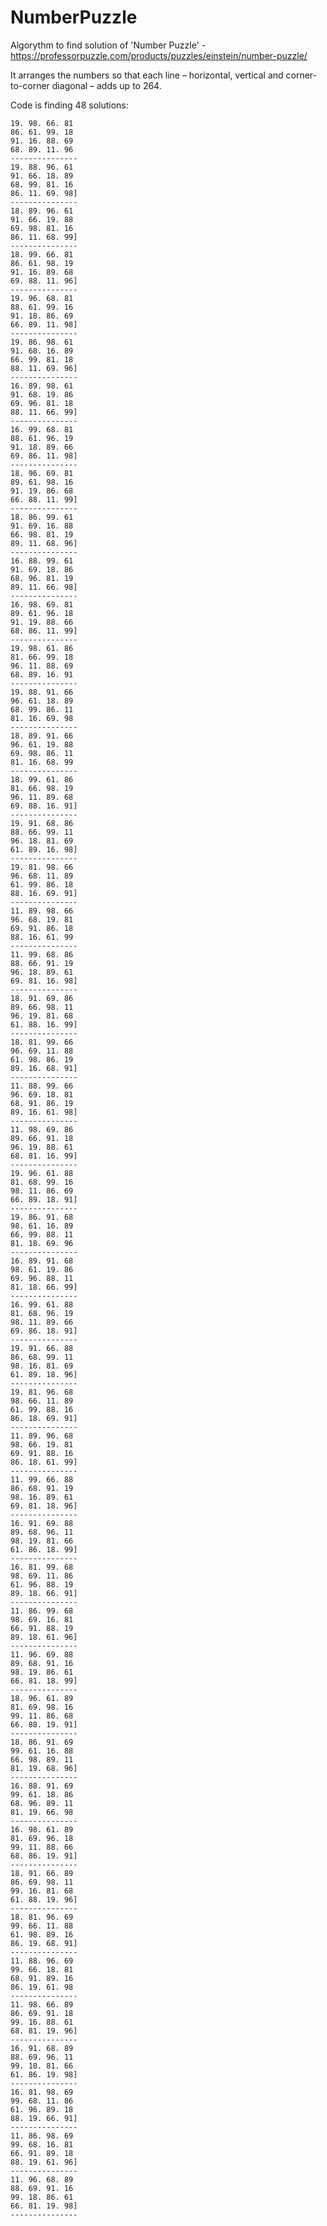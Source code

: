 # NumberPuzzle
Algorythm to find solution of 'Number Puzzle' - https://professorpuzzle.com/products/puzzles/einstein/number-puzzle/

It arranges the numbers so that each line – horizontal, vertical and corner-to-corner diagonal – adds up to 264.

Code is finding 48 solutions:

	19. 98. 66. 81
	86. 61. 99. 18
	91. 16. 88. 69
	68. 89. 11. 96
	---------------
	19. 88. 96. 61
	91. 66. 18. 89
	68. 99. 81. 16
	86. 11. 69. 98]
	---------------
	18. 89. 96. 61
	91. 66. 19. 88
	69. 98. 81. 16
	86. 11. 68. 99]
	---------------
	18. 99. 66. 81
	86. 61. 98. 19
	91. 16. 89. 68
	69. 88. 11. 96]
	---------------
	19. 96. 68. 81
	88. 61. 99. 16
	91. 18. 86. 69
	66. 89. 11. 98]
	---------------
	19. 86. 98. 61
	91. 68. 16. 89
	66. 99. 81. 18
	88. 11. 69. 96]
	---------------
	16. 89. 98. 61
	91. 68. 19. 86
	69. 96. 81. 18
	88. 11. 66. 99]
	---------------
	16. 99. 68. 81
	88. 61. 96. 19
	91. 18. 89. 66
	69. 86. 11. 98]
	---------------
	18. 96. 69. 81
	89. 61. 98. 16
	91. 19. 86. 68
	66. 88. 11. 99]
	---------------
	18. 86. 99. 61
	91. 69. 16. 88
	66. 98. 81. 19
	89. 11. 68. 96]
	---------------
	16. 88. 99. 61
	91. 69. 18. 86
	68. 96. 81. 19
	89. 11. 66. 98]
	---------------
	16. 98. 69. 81
	89. 61. 96. 18
	91. 19. 88. 66
	68. 86. 11. 99]
	---------------
	19. 98. 61. 86
	81. 66. 99. 18
	96. 11. 88. 69
	68. 89. 16. 91
	---------------
	19. 88. 91. 66
	96. 61. 18. 89
	68. 99. 86. 11
	81. 16. 69. 98
	---------------
	18. 89. 91. 66
	96. 61. 19. 88
	69. 98. 86. 11
	81. 16. 68. 99
	---------------
	18. 99. 61. 86
	81. 66. 98. 19
	96. 11. 89. 68
	69. 88. 16. 91]
	---------------
	19. 91. 68. 86
	88. 66. 99. 11
	96. 18. 81. 69
	61. 89. 16. 98]
	---------------
	19. 81. 98. 66
	96. 68. 11. 89
	61. 99. 86. 18
	88. 16. 69. 91]
	---------------
	11. 89. 98. 66
	96. 68. 19. 81
	69. 91. 86. 18
	88. 16. 61. 99
	---------------
	11. 99. 68. 86
	88. 66. 91. 19
	96. 18. 89. 61
	69. 81. 16. 98]
	---------------
	18. 91. 69. 86
	89. 66. 98. 11
	96. 19. 81. 68
	61. 88. 16. 99]
	---------------
	18. 81. 99. 66
	96. 69. 11. 88
	61. 98. 86. 19
	89. 16. 68. 91]
	---------------
	11. 88. 99. 66
	96. 69. 18. 81
	68. 91. 86. 19
	89. 16. 61. 98]
	---------------
	11. 98. 69. 86
	89. 66. 91. 18
	96. 19. 88. 61
	68. 81. 16. 99]
	---------------
	19. 96. 61. 88
	81. 68. 99. 16
	98. 11. 86. 69
	66. 89. 18. 91]
	---------------
	19. 86. 91. 68
	98. 61. 16. 89
	66. 99. 88. 11
	81. 18. 69. 96
	---------------
	16. 89. 91. 68
	98. 61. 19. 86
	69. 96. 88. 11
	81. 18. 66. 99]
	---------------
	16. 99. 61. 88
	81. 68. 96. 19
	98. 11. 89. 66
	69. 86. 18. 91]
	---------------
	19. 91. 66. 88
	86. 68. 99. 11
	98. 16. 81. 69
	61. 89. 18. 96]
	---------------
	19. 81. 96. 68
	98. 66. 11. 89
	61. 99. 88. 16
	86. 18. 69. 91]
	---------------
	11. 89. 96. 68
	98. 66. 19. 81
	69. 91. 88. 16
	86. 18. 61. 99]
	---------------
	11. 99. 66. 88
	86. 68. 91. 19
	98. 16. 89. 61
	69. 81. 18. 96]
	---------------
	16. 91. 69. 88
	89. 68. 96. 11
	98. 19. 81. 66
	61. 86. 18. 99]
	---------------
	16. 81. 99. 68
	98. 69. 11. 86
	61. 96. 88. 19
	89. 18. 66. 91]
	---------------
	11. 86. 99. 68
	98. 69. 16. 81
	66. 91. 88. 19
	89. 18. 61. 96]
	---------------
	11. 96. 69. 88
	89. 68. 91. 16
	98. 19. 86. 61
	66. 81. 18. 99]
	---------------
	18. 96. 61. 89
	81. 69. 98. 16
	99. 11. 86. 68
	66. 88. 19. 91]
	---------------
	18. 86. 91. 69
	99. 61. 16. 88
	66. 98. 89. 11
	81. 19. 68. 96]
	---------------
	16. 88. 91. 69
	99. 61. 18. 86
	68. 96. 89. 11
	81. 19. 66. 98
	---------------
	16. 98. 61. 89
	81. 69. 96. 18
	99. 11. 88. 66
	68. 86. 19. 91]
	---------------
	18. 91. 66. 89
	86. 69. 98. 11
	99. 16. 81. 68
	61. 88. 19. 96]
	---------------
	18. 81. 96. 69
	99. 66. 11. 88
	61. 98. 89. 16
	86. 19. 68. 91]
	---------------
	11. 88. 96. 69
	99. 66. 18. 81
	68. 91. 89. 16
	86. 19. 61. 98
	---------------
	11. 98. 66. 89
	86. 69. 91. 18
	99. 16. 88. 61
	68. 81. 19. 96]
	---------------
	16. 91. 68. 89
	88. 69. 96. 11
	99. 18. 81. 66
	61. 86. 19. 98]
	---------------
	16. 81. 98. 69
	99. 68. 11. 86
	61. 96. 89. 18
	88. 19. 66. 91]
	---------------
	11. 86. 98. 69
	99. 68. 16. 81
	66. 91. 89. 18
	88. 19. 61. 96]
	---------------
	11. 96. 68. 89
	88. 69. 91. 16
	99. 18. 86. 61
	66. 81. 19. 98]
	---------------
